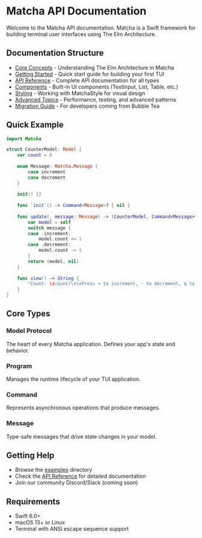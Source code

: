 # Matcha API Documentation

Welcome to the Matcha API documentation. Matcha is a Swift framework for building terminal user interfaces using The Elm Architecture.

## Documentation Structure

- [Core Concepts](core-concepts.md) - Understanding The Elm Architecture in Matcha
- [Getting Started](getting-started.md) - Quick start guide for building your first TUI
- [API Reference](reference/) - Complete API documentation for all types
- [Components](components/) - Built-in UI components (TextInput, List, Table, etc.)
- [Styling](styling.md) - Working with MatchaStyle for visual design
- [Advanced Topics](advanced/) - Performance, testing, and advanced patterns
- [Migration Guide](migration-from-bubbletea.md) - For developers coming from Bubble Tea

## Quick Example

```swift
import Matcha

struct CounterModel: Model {
    var count = 0
    
    enum Message: Matcha.Message {
        case increment
        case decrement
    }
    
    init() {}
    
    func `init`() -> Command<Message>? { nil }
    
    func update(_ message: Message) -> (CounterModel, Command<Message>?) {
        var model = self
        switch message {
        case .increment:
            model.count += 1
        case .decrement:
            model.count -= 1
        }
        return (model, nil)
    }
    
    func view() -> String {
        "Count: \(count)\n\nPress + to increment, - to decrement, q to quit"
    }
}
```

## Core Types

### Model Protocol
The heart of every Matcha application. Defines your app's state and behavior.

### Program
Manages the runtime lifecycle of your TUI application.

### Command
Represents asynchronous operations that produce messages.

### Message
Type-safe messages that drive state changes in your model.

## Getting Help

- Browse the [examples](https://github.com/yourusername/matcha/tree/main/Examples) directory
- Check the [API Reference](reference/) for detailed documentation
- Join our community Discord/Slack (coming soon)

## Requirements

- Swift 6.0+
- macOS 13+ or Linux
- Terminal with ANSI escape sequence support